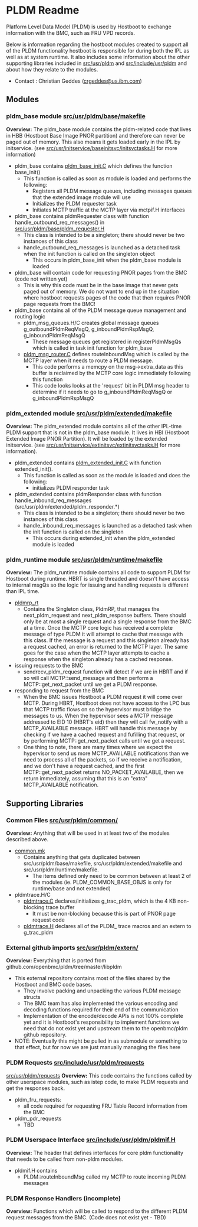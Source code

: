 # PLDM Readme

Platform Level Data Model (PLDM) is used by Hostboot to exchange information
with the BMC, such as FRU VPD records.

Below is information regarding the hostboot modules created to support all
of the PLDM functionality hostboot is responsible for during both the IPL
as well as at system runtime. It also includes some information  about the
other supporting libraries included in [src/usr/pldm](./)  and
[src/include/usr/pldm](../../include/usr/pldm) and about how they relate to
the modules.

- Contact : Christian Geddes (crgeddes@us.ibm.com)

## Modules

### pldm_base module [src/usr/pldm/base/makefile](base/makefile)
**Overview:** The pldm_base module contains the pldm-related code that lives
in HBB (Hostboot Base Image PNOR partition) and therefore can never be paged
out of memory. This also means it gets loaded early in the IPL by initservice.
(see [src/usr/initservice/baseinitsvc/initsvctasks.H](../initservice/baseinitsvc/initsvctasks.H)
for more information)
- pldm_base contains [pldm_base_init.C](base/pldm_base_init.C) which defines the
  function base_init()
  - This function is called as soon as module is loaded and performs the following:
    - Registers all PLDM message queues, including messages queues that the
      extended image module will use
    - Initializes the PLDM requester task
    - Initiates MCTP traffic at the MCTP layer via mctpif.H interfaces
- pldm_base contains pldmRequester class with function
  handle_outbound_req_messages() in [src/usr/pldm/base/pldm_requester.H](base/pldm_requester.H)
  - This class is intended to be a singleton; there should never be two
    instances of this class
  - handle_outbound_req_messages is launched as a detached task when the
    init function is called on the singleton object
      - This occurs in pldm_base_init when the pldm_base module is loaded
- pldm_base will contain code for requesting PNOR pages from the BMC
  (code not written yet)
    - This is why this code must be in the base image that never gets paged out
      of memory. We do not want to end up in the situation where hostboot
      requests pages of the code that then requires PNOR page requests from
      the BMC!
- pldm_base contains all of the PLDM message queue management and routing logic
  - pldm_msg_queues.H/C creates global message queues g_outboundPldmReqMsgQ,
    g_inboundPldmRspMsgQ, g_inboundPldmReqMsgQ
    - These message queues get registered in registerPldmMsgQs which is called in
      task init function for pldm_base
  - [pldm_msg_router.C](base/pldm_msg_router.C) defines routeInboundMsg which is called by the MCTP layer
    when it needs to route a PLDM message.
    - This code performs a memcpy on the msg->extra_data as this buffer is
      reclaimed by the MCTP core logic immediately following this function
    - This code looks looks at the 'request' bit in PLDM msg header to determine
      if it needs to go to g_inboundPldmReqMsgQ or g_inboundPldmRspMsgQ

### pldm_extended module [src/usr/pldm/extended/makefile](extended/makefile)
**Overview:** The pldm_extended module contains all of the other IPL-time PLDM
support that is not in the pldm_base module.  It lives in HBI (Hostboot Extended
Image PNOR Partition). It will be loaded by the extended initservice.
(see [src/usr/initservice/extinitsvc/extinitsvctasks.H](../initservice/extinitsvc/extinitsvctasks.H)
for more information).
- pldm_extended contains [pldm_extended_init.C](extended/pldm_extended_init.C)
  with function extended_init().
  - This function is called as soon as the module is loaded and does the following:
    - initializes PLDM responder task
- pldm_extended contains pldmResponder class with function
  handle_inbound_req_messages (src/usr/pldm/extended/pldm_responder.*)
  - This class is intended to be a singleton; there should never be two
    instances of this class
  - handle_inbound_req_messages is launched as a detached task when the
    init function is called on the singleton
    - This occurs during extended_init when the pldm_extended module is loaded

### pldm_runtime module [src/usr/pldm/runtime/makefile](runtime/makefile)
**Overview:** The pldm_runtime module contains all code to support PLDM for
Hostboot during runtime. HBRT is single threaded and doesn't have access to
internal msgQs so the logic for issuing and handling requests is different
than IPL time.
- [pldmrp_rt](runtime/pldmrp_rt.H)
  - Contains the Singleton class, PldmRP, that manages the next_pldm_request
    and next_pldm_response buffers. There should only be at most a single
    request and a single response from the BMC at a time. Once the MCTP core
    logic has received a complete message of type PLDM it will attempt to cache
    that message with this class. If the message is a request and this
    singleton already has a request cached, an error is returned to the MCTP
    layer. The same goes for the case when the MCTP layer attempts to cache a
    response when the singleton already has a cached response.
- issuing requests to the BMC
  - sendrecv_pldm_request function will detect if we are in HBRT and if so
    will call MCTP::send_message and then perform a MCTP::get_next_packet until
    we get a PLDM response.
- responding to request from the BMC
  - When the BMC issues Hostboot a PLDM request it will come over MCTP. During
    HBRT, Hostboot does not have access to the LPC bus that MCTP traffic flows
    on so the hypervisor must bridge the messages to us. When the hypervisor
    sees a MCTP message addressed to EID 10 (HBRT's eid) then they will call
    fw_notify with a MCTP_AVAILABLE message. HBRT will handle this message by
    checking if we have a cached request and fufilling that request, or by
    performing MCTP::get_next_packet calls until we get a request.
  - One thing to note, there are many times where we expect the hypervisor to
    send us more MCTP_AVAILABLE notifications than we need to process all of
    the packets, so if we receive a notification, and we don't have a request
    cached, and the first MCTP::get_next_packet returns NO_PACKET_AVAILABLE,
    then we return immediately, assuming that this is an "extra" MCTP_AVAILABLE
    notification.

## Supporting Libraries

### Common Files  [src/usr/pldm/common/](common)
**Overview:** Anything that will be used in at least two of the modules
described above.
- [common.mk](common/common.mk)
  - Contains anything that gets duplicated between src/usr/pldm/base/makefile,
    src/usr/pldm/extended/makefile and src/usr/pldm/runtime/makefile.
    - The items defined only need to be common between at least 2 of the modules
      (ie. PLDM_COMMON_BASE_OBJS is only for runtime/base and not extended)
- pldmtrace.H/C
  - [pldmtrace.C](common/pldmtrace.C) declares/initializes g_trac_pldm,
    which is the 4 KB non-blocking trace buffer
    - It must be non-blocking because this is part of PNOR page request code
  - [pldmtrace.H](common/pldmtrace.H) declares all of the PLDM_ trace macros
    and an extern to g_trac_pldm

### External github imports [src/usr/pldm/extern/](extern/)
**Overview:** Everything that is ported from github.com/openbmc/pldm/tree/master/libpldm
- This external repository contains most of the files shared by the Hostboot
  and BMC code bases.
  - They involve packing and unpacking the various PLDM message structs
  - The BMC team has also implemented the various encoding and decoding functions
    required for their end of the communication
  - Implementation of the encode/decode APIs is not 100% complete yet and it is Hostboot's
    responsibility to implement functions we need that do not exist yet and upstream them
    to the openbmc/pldm github repository.
- NOTE: Eventually this might be pulled in as submodule or something to that effect,
  but for now we are just manually managing the files here

### PLDM Requests [src/include/usr/pldm/requests](../../include/usr/pldm/requests)
[src/usr/pldm/requests](pldm/requests)
**Overview:** This code contains the functions called by other userspace modules,
such as istep code, to make PLDM requests and get the responses back.
- pldm_fru_requests:
  - all code required for requesting FRU Table Record information from the BMC
- pldm_pdr_requests
  - TBD

### PLDM Userspace Interface [src/include/usr/pldm/pldmif.H](../../include/usr/pldm/pldmif.H)
**Overview:** The header that defines interfaces for core pldm functionality that
needs to be called from non-pldm modules.
- pldmif.H contains
  - PLDM::routeInboundMsg called my MCTP to route incoming PLDM messages

### PLDM Response Handlers (incomplete)
**Overview:** Functions which will be called to respond to the different PLDM
request messages from the BMC.
(Code does not exist yet - TBD)
